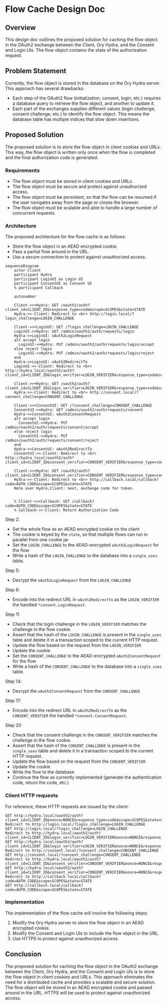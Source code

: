 # Flow Cache Design Doc

## Overview

This design doc outlines the proposed solution for caching the flow object in
the OAuth2 exchange between the Client, Ory Hydra, and the Consent and Login
UIs. The flow object contains the state of the authorization request.

## Problem Statement

Currently, the flow object is stored in the database on the Ory Hydra server.
This approach has several drawbacks:

- Each step of the OAuth2 flow (initialization, consent, login, etc.) requires a
  database query to retrieve the flow object, and another to update it.
- Each part of the exchanges supplies different values (login challenge, consent
  challenge, etc.) to identify the flow object. This means the database table
  has multiple indices that slow down insertions.

## Proposed Solution

The proposed solution is to store the flow object in client cookies and URLs.
This way, the flow object is written only once when the flow is completed and
the final authorization code is generated.

### Requirements

- The flow object must be stored in client cookies and URLs.
- The flow object must be secure and protect against unauthorized access.
- The flow object must be persistent, so that the flow can be resumed if the
  user navigates away from the page or closes the browser.
- The flow object must be scalable and able to handle a large number of
  concurrent requests.

### Architecture

The proposed architecture for the flow cache is as follows:

- Store the flow object in an AEAD encrypted cookie.
- Pass a partial flow around in the URL.
- Use a secure connection to protect against unauthorized access.

```mermaid
sequenceDiagram
    actor Client
    participant Hydra
    participant LoginUI as Login UI
    participant ConsentUI as Consent UI
    % participant Callback

    autonumber

    Client->>+Hydra: GET /oauth2/auth?client_id=CLIENT_ID&response_type=code&scope=SCOPES&state=STATE
    Hydra->>-Client: Redirect to <br> http://login.local/?login_challenge=LOGIN_CHALLENGE

    Client->>+LoginUI: GET /?login_challenge=LOGIN_CHALLENGE
    LoginUI->>Hydra: GET /admin/oauth2/auth/requests/login
    Hydra->>LoginUI: oAuth2LoginRequest
    alt accept login
      LoginUI->>Hydra: PUT /admin/oauth2/auth/requests/login/accept
    else reject login
      LoginUI->>Hydra: PUT /admin/oauth2/auth/requests/login/reject
    end
    Hydra->>LoginUI: oAuth2RedirectTo
    LoginUI->>-Client: Redirect to <br> http://hydra.local/oauth2/auth?client_id=CLIENT_ID&login_verifier=LOGIN_VERIFIER&response_type=code&scope=SCOPES&state=STATE

    Client->>+Hydra: GET /oauth2/auth?client_id=CLIENT_ID&login_verifier=LOGIN_VERIFIER&response_type=code&scope=SCOPES&state=STATE
    Hydra->>-Client: Redirect to <br> http://consent.local/?consent_challenge=CONSENT_CHALLENGE

    Client->>+ConsentUI: GET /?consent_challenge=CONSENT_CHALLENGE
    ConsentUI->>Hydra: GET /admin/oauth2/auth/requests/consent
    Hydra->>ConsentUI: oAuth2ConsentRequest
    alt accept login
      ConsentUI->>Hydra: PUT /admin/oauth2/auth/requests/consent/accept
    else reject login
      ConsentUI->>Hydra: PUT /admin/oauth2/auth/requests/consent/reject
    end
    Hydra->>ConsentUI: oAuth2RedirectTo
    ConsentUI->>-Client: Redirect to <br> http://hydra.local/oauth2/auth?client_id=CLIENT_ID&consent_verifier=CONSENT_VERIFIER&response_type=code&scope=SCOPES&state=STATE

    Client->>+Hydra: GET /oauth2/auth?client_id=CLIENT_ID&consent_verifier=CONSENT_VERIFIER&response_type=code&scope=SCOPES&state=STATE
    Hydra->>-Client: Redirect to <br> http://callback.local/callback?code=AUTH_CODE&scope=SCOPES&state=STATE
    Note over Hydra,Client: next, exchange code for token.


    % Client->>+Callback: GET /callback?code=AUTH_CODE&scope=SCOPES&state=STATE
    % Callback->>-Client: Return Authorization Code
```

Step 2:

- Set the whole flow as an AEAD encrypted cookie on the client
- The cookie is keyed by the `state`, so that multiple flows can run in parallel
  from one cookie jar
- Set the `LOGIN_CHALLENGE` to the AEAD-encrypted `oAuth2LoginRequest` for the
  flow
- Write a hash of the `LOGIN_CHALLENGE` to the database into a `single_uses`
  table.

Step 5:

- Decrypt the `oAuth2LoginRequest` from the `LOGIN_CHALLENGE`

Step 8:

- Encode into the redirect URL in `oAuth2RedirectTo` as the `LOGIN_VERIFIER` the
  handled `*consent.LoginRequest`.

Step 11

- Check that the login challenge in the `LOGIN_VERIFIER` matches the challenge
  in the flow cookie.
- Assert that the hash of the `LOGIN_CHALLENGE` is present in the `single_uses`
  table and delete it in a transaction scoped to the current HTTP request.
- Update the flow based on the request from the `LOGIN_VERIFIER`
- Update the cookie
- Set the `CONSENT_CHALLENGE` to the AEAD-encrypted `oAuth2ConsentRequest` for
  the flow
- Write a hash of the `CONSENT_CHALLENGE` to the database into a `single_uses`
  table.

Step 14:

- Decrypt the `oAuth2ConsentRequest` from the `CONSENT_CHALLENGE`

Step 17:

- Encode into the redirect URL in `oAuth2RedirectTo` as the `CONSENT_VERIFIER`
  the handled `*consent.ConsentRequest`.

Step 20

- Check that the consent challenge in the `CONSENT_VERIFIER` matches the
  challenge in the flow cookie.
- Assert that the hash of the `CONSENT_CHALLENGE` is present in the
  `single_uses` table and delete it in a transaction scoped to the current HTTP
  request.
- Update the flow based on the request from the `CONSENT_VERIFIER`
- Update the cookie
- Write the flow to the database
- Continue the flow as currently implemented (generate the authentication code,
  return the code, etc.)

### Client HTTP requests

For reference, these HTTP requests are issued by the client:

```
GET http://hydra.local/oauth2/auth?client_id=CLIENT_ID&nonce=NONCE&response_type=code&scope=SCOPES&state=STATE
Redirect to http://login.local/?login_challenge=LOGIN_CHALLENGE
GET http://login.local/?login_challenge=LOGIN_CHALLENGE
Redirect to http://hydra.local/oauth2/auth?client_id=CLIENT_ID&login_verifier=LOGIN_VERIFIER&nonce=NONCE&response_type=code&scope=SCOPES&state=STATE
GET http://hydra.local/oauth2/auth?client_id=CLIENT_ID&login_verifier=LOGIN_VERIFIER&nonce=NONCE&response_type=code&scope=SCOPES&state=STATE
Redirect to http://consent.local/?consent_challenge=CONSENT_CHALLENGE
GET http://consent.local/?consent_challenge=CONSENT_CHALLENGE
Redirect to http://hydra.local/oauth2/auth?client_id=CLIENT_ID&consent_verifier=CONSENT_VERIFIER&nonce=NONCE&response_type=code&scope=SCOPES&state=STATE
GET http://hydra.local/oauth2/auth?client_id=CLIENT_ID&consent_verifier=CONSENT_VERIFIER&nonce=NONCE&response_type=code&scope=SCOPES&state=STATE
Redirect to http://callback.local/callback?code=AUTH_CODE&scope=SCOPES&state=STATE
GET http://callback.local/callback?code=AUTH_CODE&scope=SCOPES&state=STATE
```

### Implementation

The implementation of the flow cache will involve the following steps:

1. Modify the Ory Hydra server to store the flow object in an AEAD encrypted
   cookie.
2. Modify the Consent and Login UIs to include the flow object in the URL.
3. Use HTTPS to protect against unauthorized access.

## Conclusion

The proposed solution for caching the flow object in the OAuth2 exchange between
the Client, Ory Hydra, and the Consent and Login UIs is to store the flow object
in client cookies and URLs. This approach eliminates the need for a distributed
cache and provides a scalable and secure solution. The flow object will be
stored in an AEAD encrypted cookie and passed around in the URL. HTTPS will be
used to protect against unauthorized access.
